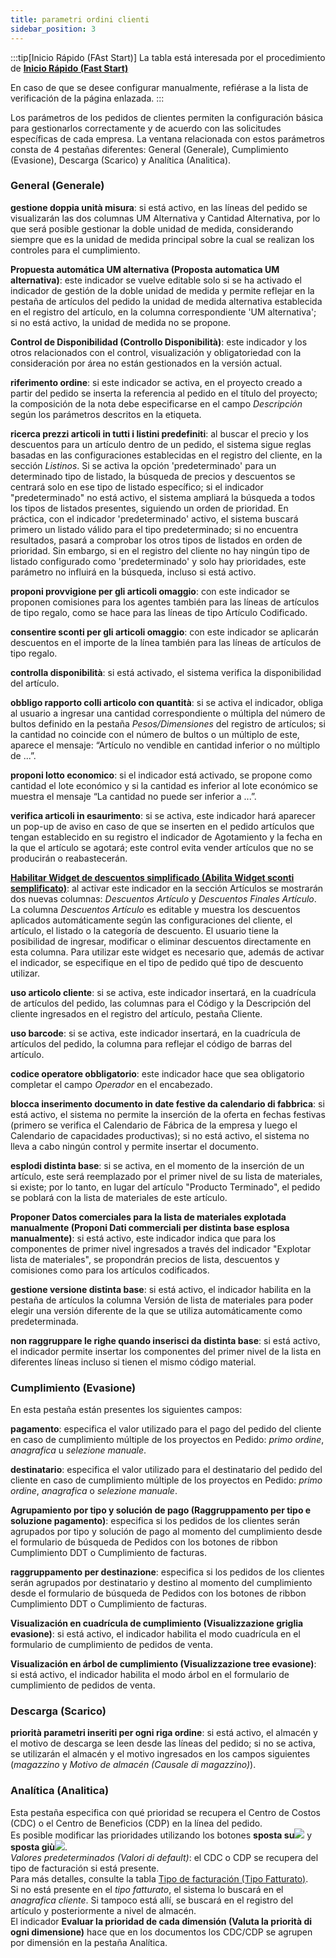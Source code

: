```yaml
---
title: parametri ordini clienti
sidebar_position: 3
---
```


:::tip[Inicio Rápido (FAst Start)]
La tabla está interesada por el procedimiento de [**Inicio Rápido (Fast Start)**](/docs/guide/fast-start)

En caso de que se desee configurar manualmente, refiérase a la lista de verificación de la página enlazada.
:::

Los parámetros de los pedidos de clientes permiten la configuración básica para gestionarlos correctamente y de acuerdo con las solicitudes específicas de cada empresa. La ventana relacionada con estos parámetros consta de 4 pestañas diferentes: General (Generale), Cumplimiento (Evasione), Descarga (Scarico) y Analítica (Analitica).

### General (Generale)

**gestione doppia unità misura**: si está activo, en las líneas del pedido se visualizarán las dos columnas UM Alternativa y Cantidad Alternativa, por lo que será posible gestionar la doble unidad de medida, considerando siempre que es la unidad de medida principal sobre la cual se realizan los controles para el cumplimiento.  

**Propuesta automática UM alternativa (Proposta automatica UM alternativa)**: este indicador se vuelve editable solo si se ha activado el indicador de gestión de la doble unidad de medida y permite reflejar en la pestaña de artículos del pedido la unidad de medida alternativa establecida en el registro del artículo, en la columna correspondiente 'UM alternativa'; si no está activo, la unidad de medida no se propone.  

**Control de Disponibilidad (Controllo Disponibilità)**: este indicador y los otros relacionados con el control, visualización y obligatoriedad con la consideración por área no están gestionados en la versión actual.  

**riferimento ordine**: si este indicador se activa, en el proyecto creado a partir del pedido se inserta la referencia al pedido en el título del proyecto; la composición de la nota debe especificarse en el campo *Descripción* según los parámetros descritos en la etiqueta.  

**ricerca prezzi articoli in tutti i listini predefiniti**: al buscar el precio y los descuentos para un artículo dentro de un pedido, el sistema sigue reglas basadas en las configuraciones establecidas en el registro del cliente, en la sección *Listinos*. Si se activa la opción 'predeterminado' para un determinado tipo de listado, la búsqueda de precios y descuentos se centrará solo en ese tipo de listado específico; si el indicador "predeterminado" no está activo, el sistema ampliará la búsqueda a todos los tipos de listados presentes, siguiendo un orden de prioridad. En práctica, con el indicador 'predeterminado' activo, el sistema buscará primero un listado válido para el tipo predeterminado; si no encuentra resultados, pasará a comprobar los otros tipos de listados en orden de prioridad. Sin embargo, si en el registro del cliente no hay ningún tipo de listado configurado como 'predeterminado' y solo hay prioridades, este parámetro no influirá en la búsqueda, incluso si está activo.  

**proponi provvigione per gli articoli omaggio**: con este indicador se proponen comisiones para los agentes también para las líneas de artículos de tipo regalo, como se hace para las líneas de tipo Artículo Codificado.  

**consentire sconti per gli articoli omaggio**: con este indicador se aplicarán descuentos en el importe de la línea también para las líneas de artículos de tipo regalo.  

**controlla disponibilità**: si está activado, el sistema verifica la disponibilidad del artículo.  

**obbligo rapporto colli articolo con quantità**: si se activa el indicador, obliga al usuario a ingresar una cantidad correspondiente o múltipla del número de bultos definido en la pestaña *Pesos/Dimensiones* del registro de artículos; si la cantidad no coincide con el número de bultos o un múltiplo de este, aparece el mensaje: “Artículo no vendible en cantidad inferior o no múltiplo de ...”.  

**proponi lotto economico**: si el indicador está activado, se propone como cantidad el lote económico y si la cantidad es inferior al lote económico se muestra el mensaje “La cantidad no puede ser inferior a ...”.  

**verifica articoli in esaurimento**: si se activa, este indicador hará aparecer un pop-up de aviso en caso de que se inserten en el pedido artículos que tengan establecido en su registro el indicador de Agotamiento y la fecha en la que el artículo se agotará; este control evita vender artículos que no se producirán o reabastecerán.  

**[Habilitar Widget de descuentos simplificado (Abilita Widget sconti semplificato)](/docs/sales/sales-flow/discount-widget)**: al activar este indicador en la sección Artículos se mostrarán dos nuevas columnas: *Descuentos Artículo* y *Descuentos Finales Artículo*. La columna *Descuentos Artículo* es editable y muestra los descuentos aplicados automáticamente según las configuraciones del cliente, el artículo, el listado o la categoría de descuento. El usuario tiene la posibilidad de ingresar, modificar o eliminar descuentos directamente en esta columna. Para utilizar este widget es necesario que, además de activar el indicador, se especifique en el tipo de pedido qué tipo de descuento utilizar.  

**uso articolo cliente**: si se activa, este indicador insertará, en la cuadrícula de artículos del pedido, las columnas para el Código y la Descripción del cliente ingresados en el registro del artículo, pestaña Cliente.  

**uso barcode**: si se activa, este indicador insertará, en la cuadrícula de artículos del pedido, la columna para reflejar el código de barras del artículo.  

**codice operatore obbligatorio**: este indicador hace que sea obligatorio completar el campo *Operador* en el encabezado.  

**blocca inserimento documento in date festive da calendario di fabbrica**: si está activo, el sistema no permite la inserción de la oferta en fechas festivas (primero se verifica el Calendario de Fábrica de la empresa y luego el Calendario de capacidades productivas); si no está activo, el sistema no lleva a cabo ningún control y permite insertar el documento.  

**esplodi distinta base**: si se activa, en el momento de la inserción de un artículo, este será reemplazado por el primer nivel de su lista de materiales, si existe; por lo tanto, en lugar del artículo "Producto Terminado", el pedido se poblará con la lista de materiales de este artículo.  

**Proponer Datos comerciales para la lista de materiales explotada manualmente (Proponi Dati commerciali per distinta base esplosa manualmente)**: si está activo, este indicador indica que para los componentes de primer nivel ingresados a través del indicador "Explotar lista de materiales", se propondrán precios de lista, descuentos y comisiones como para los artículos codificados.  

**gestione versione distinta base**: si está activo, el indicador habilita en la pestaña de artículos la columna Versión de lista de materiales para poder elegir una versión diferente de la que se utiliza automáticamente como predeterminada.  

**non raggruppare le righe quando inserisci da distinta base**: si está activo, el indicador permite insertar los componentes del primer nivel de la lista en diferentes líneas incluso si tienen el mismo código material.

### Cumplimiento (Evasione)

En esta pestaña están presentes los siguientes campos:  

**pagamento**: especifica el valor utilizado para el pago del pedido del cliente en caso de cumplimiento múltiple de los proyectos en Pedido: *primo ordine*, *anagrafica* u *selezione manuale*.  

**destinatario**: especifica el valor utilizado para el destinatario del pedido del cliente en caso de cumplimiento múltiple de los proyectos en Pedido: *primo ordine*, *anagrafica* o *selezione manuale*.  

**Agrupamiento por tipo y solución de pago (Raggruppamento per tipo e soluzione pagamento)**: especifica si los pedidos de los clientes serán agrupados por tipo y solución de pago al momento del cumplimiento desde el formulario de búsqueda de Pedidos con los botones de ribbon Cumplimiento DDT o Cumplimiento de facturas.  

**raggruppamento per destinazione**: especifica si los pedidos de los clientes serán agrupados por destinatario y destino al momento del cumplimiento desde el formulario de búsqueda de Pedidos con los botones de ribbon Cumplimiento DDT o Cumplimiento de facturas.  

**Visualización en cuadrícula de cumplimiento (Visualizzazione griglia evasione)**: si está activo, el indicador habilita el modo cuadrícula en el formulario de cumplimiento de pedidos de venta.  

**Visualización en árbol de cumplimiento (Visualizzazione tree evasione)**: si está activo, el indicador habilita el modo árbol en el formulario de cumplimiento de pedidos de venta.

### Descarga (Scarico)

**priorità parametri inseriti per ogni riga ordine**: si está activo, el almacén y el motivo de descarga se leen desde las líneas del pedido; si no se activa, se utilizarán el almacén y el motivo ingresados en los campos siguientes (*magazzino* y *Motivo de almacén (Causale di magazzino)*).

### Analítica (Analitica)

Esta pestaña especifica con qué prioridad se recupera el Centro de Costos (CDC) o el Centro de Beneficios (CDP) en la línea del pedido.  
Es posible modificar las prioridades utilizando los botones **sposta su**![](/img/neutral/common/move-up.png) y **sposta giù**![](/img/neutral/common/delete-cc.png).  
*Valores predeterminados (Valori di default)*: el CDC o CDP se recupera del tipo de facturación si está presente.  
Para más detalles, consulte la tabla [Tipo de facturación (Tipo Fatturato)](/docs/configurations/tables/sales/sales-turnover).  
Si no está presente en el *tipo fatturato*, el sistema lo buscará en el *anagrafica cliente*. Si tampoco está allí, se buscará en el registro del artículo y posteriormente a nivel de almacén.  
El indicador **Evaluar la prioridad de cada dimensión (Valuta la priorità di ogni dimensione)** hace que en los documentos los CDC/CDP se agrupen por dimensión en la pestaña Analítica.